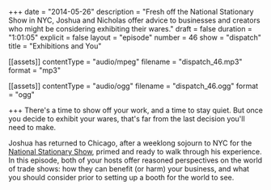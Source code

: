 +++
date = "2014-05-26"
description = "Fresh off the National Stationary Show in NYC, Joshua and Nicholas offer advice to businesses and creators who might be considering exhibiting their wares."
draft = false
duration = "1:01:05"
explicit = false
layout = "episode"
number = 46
show = "dispatch"
title = "Exhibitions and You"

[[assets]]
  contentType = "audio/mpeg"
  filename = "dispatch_46.mp3"
  format = "mp3"

[[assets]]
  contentType = "audio/ogg"
  filename = "dispatch_46.ogg"
  format = "ogg"

+++
There's a time to show off your work, and a time to stay quiet. But once you decide to exhibit your wares, that's far from the last decision you'll need to make.

Joshua has returned to Chicago, after a weeklong sojourn to NYC for the [National Stationary Show](http://www.nationalstationeryshow.com), primed and ready to walk through his experience. In this episode, both of your hosts offer reasoned perspectives on the world of trade shows: how they can benefit (or harm) your business, and what you should consider prior to setting up a booth for the world to see.